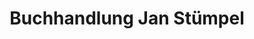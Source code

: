 ---
title: "Buchhandlung Jan Stümpel"
url: /friedrichstadt/buchhandlung-jan-stuempel/
shop: Bücher
---